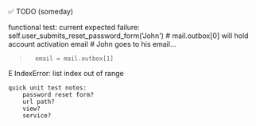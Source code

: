 ✅ TODO (someday) 

functional test:
    current expected failure:
        self.user_submits_reset_password_form('John') # mail.outbox[0] will hold account activation email
        # John goes to his email...
>       email = mail.outbox[1]
E       IndexError: list index out of range


    quick unit test notes:
        password reset form?
        url path?
        view?
        service?

    
